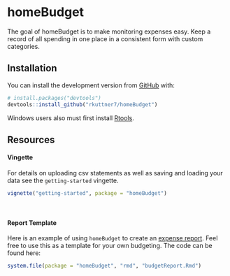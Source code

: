 
<!-- README.md is generated from README.Rmd. Please edit that file -->
homeBudget
==========

<!-- badges: start -->
<!-- badges: end -->
The goal of homeBudget is to make monitoring expenses easy. Keep a record of all spending in one place in a consistent form with custom categories.

Installation
------------

You can install the development version from [GitHub](https://github.com/) with:

``` r
# install.packages("devtools")
devtools::install_github("rkuttner7/homeBudget")
```

Windows users also must first install [Rtools](http://cran.rstudio.com/bin/windows/Rtools/).

Resources
---------

#### Vingette

For details on uploading csv statements as well as saving and loading your data see the `getting-started` vingette.

``` r
vignette("getting-started", package = "homeBudget")
```

<br>

#### Report Template

Here is an example of using `homeBudget` to create an [expense report](https://rawcdn.githack.com/rkuttner7/homeBudget/2db2acb41b365d97f96192f5ae6b3d1fe4c9ea6e/inst/rmd/budgetReport.html). Feel free to use this as a template for your own budgeting. The code can be found here:

``` r
system.file(package = "homeBudget", "rmd", "budgetReport.Rmd")
```
